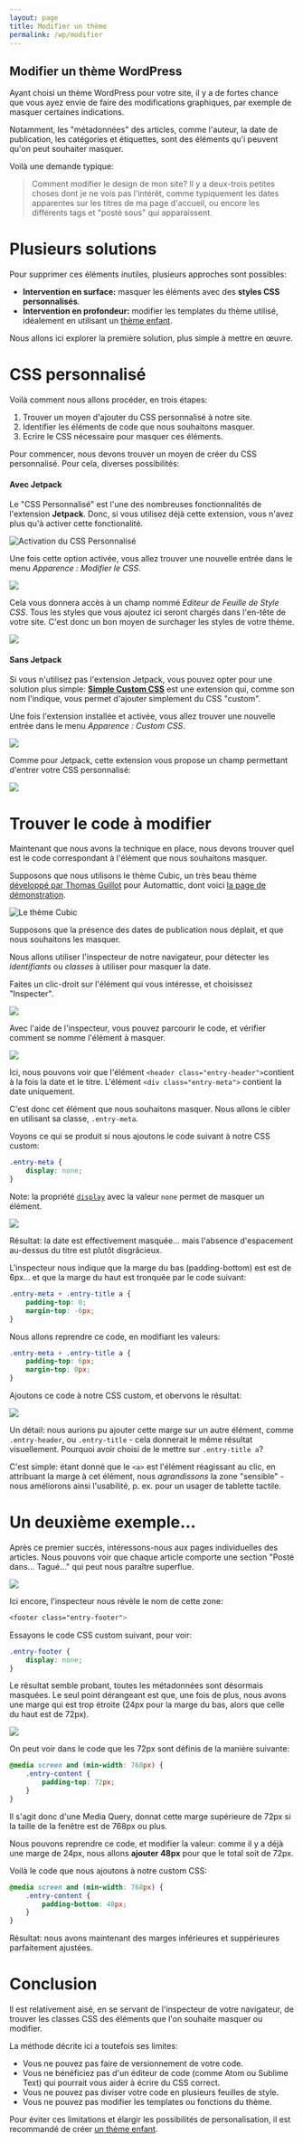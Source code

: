```yaml
---
layout: page
title: Modifier un thème
permalink: /wp/modifier
---
```


Modifier un thème WordPress
---

Ayant choisi un thème WordPress pour votre site, il y a de fortes chance que vous ayez envie de faire des modifications graphiques, par exemple de masquer certaines indications.

Notamment, les "métadonnées" des articles, comme l'auteur, la date de publication, les catégories et étiquettes, sont des éléments qu'i peuvent qu'on peut souhaiter masquer.

Voilà une demande typique:

> Comment modifier le design de mon site? Il y a deux-trois petites choses dont je ne vois pas l'intérêt, comme typiquement les dates apparentes sur les titres de ma page d'accueil, ou encore les différents tags et "posté sous" qui apparaissent.

Plusieurs solutions
===

Pour supprimer ces éléments inutiles, plusieurs approches sont possibles:

- **Intervention en surface:** masquer les éléments avec des **styles CSS personnalisés**.
- **Intervention en profondeur:** modifier les templates du thème utilisé, idéalement en utilisant un [thème enfant](theme-enfant).

Nous allons ici explorer la première solution, plus simple à mettre en œuvre.

CSS personnalisé
===

Voilà comment nous allons procéder, en trois étapes:

1. Trouver un moyen d'ajouter du CSS personnalisé à notre site.
2. Identifier les éléments de code que nous souhaitons masquer.
3. Ecrire le CSS nécessaire pour masquer ces éléments.

Pour commencer, nous devons trouver un moyen de créer du CSS personnalisé. Pour cela, diverses possibilités:

<h4>Avec Jetpack</h4>

Le "CSS Personnalisé" est l'une des nombreuses fonctionnalités de l'extension **Jetpack**. Donc, si vous utilisez déjà cette extension, vous n'avez plus qu'à activer cette fonctionalité.

![Activation du CSS Personnalisé](/cours-web/cours-wp/img/jetpack-css.png)

Une fois cette option activée, vous allez trouver une nouvelle entrée dans le menu *Apparence : Modifier le CSS*.

![](/cours-web/cours-wp/img/jetpack-css-menu.png)

Cela vous donnera accès à un champ nommé *Editeur de Feuille de Style CSS*. Tous les styles que vous ajoutez ici seront chargés dans l'en-tête de votre site. C'est donc un bon moyen de surchager les styles de votre thème.

![](/cours-web/cours-wp/img/jetpack-css-editor.png)

<h4>Sans Jetpack</h4>

Si vous n'utilisez pas l'extension Jetpack, vous pouvez opter pour une solution plus simple: **[Simple Custom CSS](https://wordpress.org/plugins/simple-custom-css/)** est une extension qui, comme son nom l'indique, vous permet d'ajouter simplement du CSS "custom".

Une fois l'extension installée et activée, vous allez trouver une nouvelle entrée dans le menu *Apparence : Custom CSS*.

![](/cours-web/cours-wp/img/simple-custom-css.png)

Comme pour Jetpack, cette extension vous propose un champ permettant d'entrer votre CSS personnalisé:

![](/cours-web/cours-wp/img/simple-custom-css-field.png)

Trouver le code à modifier
===

Maintenant que nous avons la technique en place, nous devons trouver quel est le code correspondant à l'élément que nous souhaitons masquer.

Supposons que nous utilisons le thème Cubic, un très beau thème [développé par Thomas Guillot](https://thomasguillot.com/2015/01/16/new-theme-cubic/) pour Automattic, dont voici [la page de démonstration](https://cubicdemo.wordpress.com/).

![Le thème Cubic](/cours-web/cours-wp/img/cubic-homepage.jpg)

Supposons que la présence des dates de publication nous déplait, et que nous souhaitons les masquer.

Nous allons utiliser l'inspecteur de notre navigateur, pour détecter les *identifiants* ou *classes* à utiliser pour masquer la date.

Faites un clic-droit sur l'élément qui vous intéresse, et choisissez "Inspecter".

![](/cours-web/cours-wp/img/chrome-inspect.jpg)

Avec l'aide de l'inspecteur, vous pouvez parcourir le code, et vérifier comment se nomme l'élément à masquer.

![](/cours-web/cours-wp/img/inspection-code.png)

Ici, nous pouvons voir que l'élément `<header class="entry-header">`contient à la fois la date et le titre. L'élément `<div class="entry-meta">` contient la date uniquement. 

C'est donc cet élément que nous souhaitons masquer. Nous allons le cibler en utilisant sa classe, `.entry-meta`.

Voyons ce qui se produit si nous ajoutons le code suivant à notre CSS custom:

```css
.entry-meta {
    display: none;
}
```

Note: la propriété [`display`](https://developer.mozilla.org/fr/docs/Web/CSS/display) avec la valeur `none` permet de masquer un élément.

![](/cours-web/cours-wp/img/resultat-1.jpg)

Résultat: la date est effectivement masquée... mais l'absence d'espacement au-dessus du titre est plutôt disgrâcieux.

L'inspecteur nous indique que la marge du bas (padding-bottom) est est de 6px... et que la marge du haut est tronquée par le code suivant:

```css
.entry-meta + .entry-title a {
    padding-top: 0;
    margin-top: -6px;
}
```

Nous allons reprendre ce code, en modifiant les valeurs:

```css
.entry-meta + .entry-title a {
    padding-top: 6px;
    margin-top: 0px;
}
```

Ajoutons ce code à notre CSS custom, et obervons le résultat:

![](/cours-web/cours-wp/img/dates-masquees.jpg)

Un détail: nous aurions pu ajouter cette marge sur un autre élément, comme `.entry-header`, ou `.entry-title` - cela donnerait le même résultat visuellement. Pourquoi avoir choisi de le mettre sur `.entry-title a`? 

C'est simple: étant donné que le `<a>` est l'élément réagissant au clic, en attribuant la marge à cet élément, nous *agrandissons* la zone "sensible" - nous améliorons ainsi l'usabilité, p. ex. pour un usager de tablette tactile.

Un deuxième exemple...
===

Après ce premier succès, intéressons-nous aux pages individuelles des articles. Nous pouvons voir que chaque article comporte une section "Posté dans... Tagué..." qui peut nous paraître superflue.

![](/cours-web/cours-wp/img/entry-footer.jpg)

Ici encore, l'inspecteur nous révèle le nom de cette zone:

```css
<footer class="entry-footer">
```

Essayons le code CSS custom suivant, pour voir:

```css
.entry-footer {
    display: none;
}
```

Le résultat semble probant, toutes les métadonnées sont désormais masquées. Le seul point dérangeant est que, une fois de plus, nous avons une marge qui est trop étroite (24px pour la marge du bas, alors que celle du haut est de 72px).

![](/cours-web/cours-wp/img/inspect-single.jpg)

On peut voir dans le code que les 72px sont définis de la manière suivante:

```css
@media screen and (min-width: 768px) {
    .entry-content {
        padding-top: 72px;
    }
}
```

Il s'agit donc d'une Media Query, donnat cette marge supérieure de 72px si la taille de la fenêtre est de 768px ou plus.

Nous pouvons reprendre ce code, et modifier la valeur: comme il y a déjà une marge de 24px, nous allons **ajouter 48px** pour que le total soit de 72px.

Voilà le code que nous ajoutons à notre custom CSS:

```css
@media screen and (min-width: 768px) {
    .entry-content {
        padding-bottom: 48px;
    }
}
```

Résultat: nous avons maintenant des marges inférieures et suppérieures parfaitement ajustées.

Conclusion
===

Il est relativement aisé, en se servant de l'inspecteur de votre navigateur, de trouver les classes CSS des éléments que l'on souhaite masquer ou modifier.

La méthode décrite ici a toutefois ses limites:

- Vous ne pouvez pas faire de versionnement de votre code.
- Vous ne bénéficiez pas d'un éditeur de code (comme Atom ou Sublime Text) qui pourrait vous aider à écrire du CSS correct.
- Vous ne pouvez pas diviser votre code en plusieurs feuilles de style.
- Vous ne pouvez pas modifier les templates ou fonctions du thème.

Pour éviter ces limitations et élargir les possibilités de personalisation, il est recommandé de créer [un thème enfant](theme-enfant).